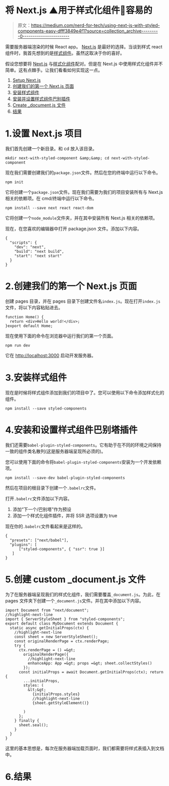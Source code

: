 # 将 Next.js ▲用于样式化组件💅容易的

> 原文：<https://medium.com/nerd-for-tech/using-next-js-with-styled-components-easy-dfff3849e4f1?source=collection_archive---------0----------------------->

需要服务器端渲染的时候 React app。 [Next.js](https://nextjs.org/) 是最好的选择。当谈到样式 react 组件时，我首先想到的是[样式组件](https://www.styled-components.com/)。虽然这取决于你的喜好。

假设您想要将 [Next.js](https://nextjs.org/) 与[样式化组件](https://www.styled-components.com/)配对。但是在 Next.js 中使用样式化组件并不简单。这有点棘手。让我们看看如何实现这一点。

1.  [Setup Next.js](https://app.contentful.com/spaces/x2hu75nfw600/entries/2VoqEfclBehJH5eZK6OrnW#1-setup-nextjs-project)
2.  [创建我们的第一个 Next.js 页面](https://app.contentful.com/spaces/x2hu75nfw600/entries/2VoqEfclBehJH5eZK6OrnW#2-create-our-first-nextjs-page)
3.  [安装样式组件](https://app.contentful.com/spaces/x2hu75nfw600/entries/2VoqEfclBehJH5eZK6OrnW#3-install-styled-components)
4.  [安装并设置样式组件巴别插件](https://app.contentful.com/spaces/x2hu75nfw600/entries/2VoqEfclBehJH5eZK6OrnW#4-install-and-setup-styled-components-babel-plugin)
5.  [Create _document.js 文件](https://app.contentful.com/spaces/x2hu75nfw600/entries/2VoqEfclBehJH5eZK6OrnW#5-create-custom-_documentjs-file)
6.  [结果](https://app.contentful.com/spaces/x2hu75nfw600/entries/2VoqEfclBehJH5eZK6OrnW#6-result)

# 1.设置 Next.js 项目

我们首先创建一个新目录。和 cd 放入该目录。

```
mkdir next-with-styled-component &amp;&amp; cd next-with-styled-component
```

现在我们需要创建我们的`package.json`文件。然后在您的终端中运行以下命令。

```
npm init
```

它将创建一个`package.json`文件。现在我们需要为我们的项目安装所有与 Next.js 相关的依赖项。在 cmd/终端中运行以下命令。

```
npm install --save next react react-dom
```

它将创建一个`node_module`文件夹，并在其中安装所有 Next.js 相关的依赖项。

现在，在您喜欢的编辑器中打开 package.json 文件。添加以下内容。

```
{
  "scripts": {
    "dev": "next",
    "build": "next build",
    "start": "next start"
  }
}
```

# 2.创建我们的第一个 Next.js 页面

创建 pages 目录，并在 pages 目录下创建文件名`index.js`。现在打开`index.js`文件，将以下内容粘贴进去。

```
function Home() {
  return <div>Hello world!</div>;
}export default Home;
```

现在使用下面的命令在浏览器中运行我们的第一个页面。

```
npm run dev
```

它在 [http://localhost:3000](http://localhost:3000/) 启动开发服务器。

# 3.安装样式组件

现在是时候将样式组件添加到我们的项目中了。您可以使用以下命令添加样式化的组件。

```
npm install --save styled-components
```

# 4.安装和设置样式组件巴别塔插件

我们还需要`babel-plugin-styled-components`。它有助于在不同的环境之间保持一致的组件类名散列(这是服务器端呈现所必须的)。

您可以使用下面的命令将`babel-plugin-styled-components`安装为一个开发依赖项。

```
npm install --save-dev babel-plugin-styled-components
```

然后在项目的根目录下创建一个`.babelrc`文件。

打开`.babelrc`文件添加以下内容。

1.  添加“下一个/巴别塔”作为预设
2.  添加一个样式化组件插件，并将 SSR 选项设置为 true

现在你的`.babelrc`文件看起来是这样的。

```
{ 
  "presets": ["next/babel"], 
  "plugins": [
      ["styled-components", { "ssr": true }]
   ]
}
```

# 5.创建 custom _document.js 文件

为了在服务器端呈现我们的样式化组件，我们需要覆盖`_document.js`。为此，在 pages 文件夹下创建一个`_document.js`文件。并在其中添加以下内容。

```
import Document from "next/document";
//highlight-next-line
import { ServerStyleSheet } from "styled-components";
export default class MyDocument extends Document {
  static async getInitialProps(ctx) {
    //highlight-next-line
    const sheet = new ServerStyleSheet();
    const originalRenderPage = ctx.renderPage;
    try {
      ctx.renderPage = () =&gt;
        originalRenderPage({
          //highlight-next-line
          enhanceApp: App =&gt; props =&gt; sheet.collectStyles()
        });
      const initialProps = await Document.getInitialProps(ctx); return {
        ...initialProps,
        styles: (
          &lt;&gt;
            {initialProps.styles}
            //highlight-next-line               
            {sheet.getStyleElement()}

        )
      };
    } finally {
      sheet.seal();
    }
  }
}
```

这里的基本思想是，每次在服务器端加载页面时，我们都需要将样式表插入到文档中。

# 6.结果